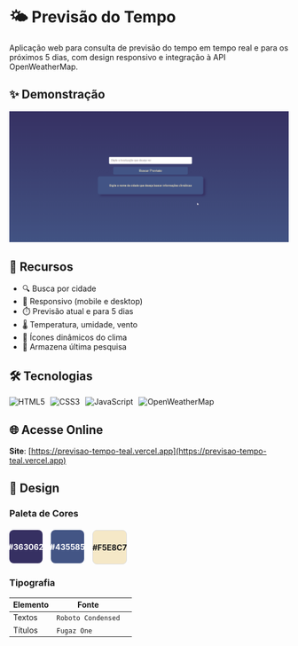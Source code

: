 # 🌤️ Previsão do Tempo



Aplicação web para consulta de previsão do tempo em tempo real e para os próximos 5 dias, com design responsivo e integração à API OpenWeatherMap.

## ✨ Demonstração

![GIF Demonstração](demo.gif) 

## 🚀 Recursos

- 🔍 Busca por cidade
- 📱 Responsivo (mobile e desktop)
- ⏱️ Previsão atual e para 5 dias
- 🌡️ Temperatura, umidade, vento
- 🌈 Ícones dinâmicos do clima
- 💾 Armazena última pesquisa

## 🛠 Tecnologias

<div style="display: flex; gap: 10px; flex-wrap: wrap;">
  <img src="https://img.shields.io/badge/HTML5-E34F26?style=for-the-badge&logo=html5&logoColor=white" alt="HTML5">
  <img src="https://img.shields.io/badge/CSS3-1572B6?style=for-the-badge&logo=css3&logoColor=white" alt="CSS3">
  <img src="https://img.shields.io/badge/JavaScript-F7DF1E?style=for-the-badge&logo=javascript&logoColor=black" alt="JavaScript">
  <img src="https://img.shields.io/badge/OpenWeatherMap-%236DB33F?style=for-the-badge" alt="OpenWeatherMap">
</div>

## 🌐 Acesse Online

**Site**: [https://previsao-tempo-teal.vercel.app](https://previsao-tempo-teal.vercel.app)

## 🎨 Design

### Paleta de Cores
<div style="display: flex; gap: 15px; margin: 20px 0;">
  <div style="background: #363062; width: 60px; height: 60px; border-radius: 8px; display: flex; align-items: center; justify-content: center; color: white; font-weight: bold;">#363062</div>
  <div style="background: #435585; width: 60px; height: 60px; border-radius: 8px; display: flex; align-items: center; justify-content: center; color: white; font-weight: bold;">#435585</div>
  <div style="background: #F5E8C7; width: 60px; height: 60px; border-radius: 8px; display: flex; align-items: center; justify-content: center; font-weight: bold; border: 1px solid #ddd;">#F5E8C7</div>
</div>

### Tipografia
| Elemento       |                                                     Fonte               |                      |
|----------------|---------------------|----------------------------------|
| Textos         | `Roboto Condensed`  |  |
| Títulos        | `Fugaz One`         |  |
